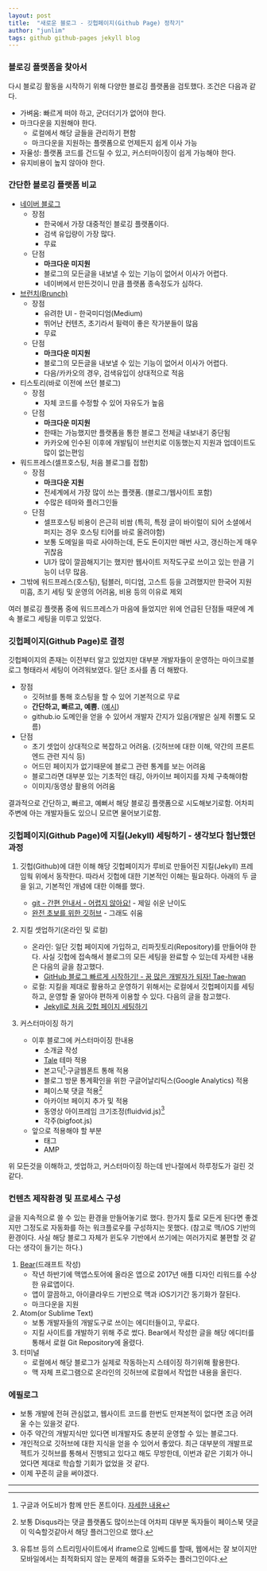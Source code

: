 ```yaml
---
layout: post
title:  "새로운 블로그 - 깃헙페이지(Github Page) 정착기"
author: "junlim"
tags: github github-pages jekyll blog
---
```

### 블로깅 플랫폼을 찾아서
다시 블로깅 활동을 시작하기 위해 다양한 블로깅 플랫폼을 검토했다. 조건은 다음과 같다.

- 가벼움: 빠르게 떠야 하고, 군더더기가 없어야 한다.
- 마크다운을 지원해야 한다.
	- 로컬에서 해당 글들을 관리하기 편함
	- 마크다운을 지원하는 플랫폼으로 언제든지 쉽게 이사 가능
- 자율성: 플랫폼 코드를 건드릴 수 있고, 커스터마이징이 쉽게 가능해야 한다.
- 유지비용이 높지 않아야 한다.

### 간단한 블로깅 플랫폼 비교
- [네이버 블로그](blog.naver.com)
	- 장점
		- 한국에서 가장 대중적인 블로깅 플랫폼이다.
		- 검색 유입량이 가장 많다.
		- 무료
	- 단점
		- **마크다운 미지원**
		- 블로그의 모든글을 내보낼 수 있는 기능이 없어서 이사가 어렵다.
		- 네이버에서 만든것이니 만큼 플랫폼 종속정도가 심하다.
- [브런치(Brunch)](brunch.co.kr)
	- 장점
		- 유려한 UI - 한국미디엄(Medium)
		- 뛰어난 컨텐츠, 초기라서 필력이 좋은 작가분들이 많음
		- 무료
	- 단점
		- **마크다운 미지원**
		- 블로그의 모든글을 내보낼 수 있는 기능이 없어서 이사가 어렵다.
		- 다음/카카오의 경우, 검색유입이 상대적으로 적음
- 티스토리(바로 이전에 쓰던 블로그)
	- 장점
		- 자체 코드를 수정할 수 있어 자유도가 높음
	- 단점
		- **마크다운 미지원**
		- 한때는 가능했지만 플랫폼을 통한 블로그 전체글 내보내기 중단됨
		- 카카오에 인수된 이후에 개발팀이 브런치로 이동했는지 지원과 업데이트도 많이 없는편임
- 워드프레스(셀프호스팅, 처음 블로그를 접함)
	- 장점
		- **마크다운 지원**
		- 전세계에서 가장 많이 쓰는 플랫폼. (블로그/웹사이트 포함)
		- 수많은 테마와 플러그인들
	- 단점
		- 셀프호스팅 비용이 은근히 비쌈 (특히, 특정 글이 바이럴이 되어 소셜에서 퍼지는 경우 호스팅 티어를 바로 올려야함)
		- 보통 도메일을 따로 사야하는데, 돈도 돈이지만 매번 사고, 갱신하는게 매우 귀찮음
		- UI가 많이 깔끔해지기는 했지만 웹사이트 저작도구로 쓰이고 있는 만큼 기능이 너무 많음.
- 그밖에 워드프레스(호스팅), 텀블러, 미디엄, 고스트 등을 고려했지만 한국어 지원 미흡, 초기 세팅 및 운영의 어려움, 비용 등의 이유로 제외

여러 블로깅 플랫폼 중에 워드프레스가 마음에 들었지만 위에 언급된 단점들 때문에 계속 블로그 세팅을 미루고 있었다.

### 깃헙페이지(Github Page)로 결정
깃헙페이지의 존재는 이전부터 알고 있었지만 대부분 개발자들이 운영하는 마이크로블로그 형태라서 세팅이 어려워보였다. 일단 조사를 좀 더 해봤다.

- 장점
	- 깃허브를 통해 호스팅을 할 수 있어 기본적으로 무료
	- **간단하고, 빠르고, 예쁨.** ([예시](https://github.com/jekyll/jekyll/wiki/Themes))
	- github.io 도메인을 얻을 수 있어서 개발자 간지가 있음(개발은 실제 쥐뿔도 모름)
- 단점
	- 초기 셋업이 상대적으로  복잡하고 어려움. (깃허브에 대한 이해, 약간의 프론트엔드 관련 지식 등)
	- 어드민 페이지가 없기때문에 블로그 관련 통계를 보는 어려움
	- 블로그라면 대부분 있는 기초적인 태깅, 아카이브 페이지를 자체 구축해야함
	- 이미지/동영상 활용의 어려움

결과적으로 간단하고, 빠르고, 예뻐서 해당 블로깅 플랫폼으로 시도해보기로함. 어차피 주변에 아는 개발자들도 있으니 모르면 물어보기로함.

### 깃헙페이지(Github Page)에 지킬(Jekyll) 세팅하기  - 생각보다 험난했던 과정
1. 깃헙(Github)에 대한 이해
해당 깃헙페이지가 루비로 만들어진 지킬(Jekyll) 프레임웍 위에서 동작한다. 따라서 깃헙에 대한 기본적인 이해는 필요하다. 아래의 두 글을 읽고, 기본적인 개념에 대한 이해를 했다.
	- [git - 간편 안내서 - 어렵지 않아요!](https://rogerdudler.github.io/git-guide/index.ko.html) - 제일 쉬운 난이도
	* [완전 초보를 위한 깃허브](https://nolboo.kim/blog/2013/10/06/github-for-beginner/) - 그래도 쉬움

2. 지킬 셋업하기(온라인 및 로컬)
	- 온라인: 일단 깃헙 페이지에 가입하고, 리파짓토리(Repository)를 만들어야 한다. 사실 깃헙에 접속해서 블로그의 모든 세팅을 완료할 수 있는데 자세한 내용은 다음의 글을 참고했다.
		- [GitHub 블로그 빠르게 시작하기! - 꿈 많은 개발자가 되자! Tae-hwan](http://thdev.net/653)
	- 로컬: 지킬을 제대로 활용하고 운영하기 위해서는 로컬에서 깃헙페이지를 세팅하고, 운영할 줄  알아야 편하게 이용할 수 있다.  다음의 글을 참고했다.
		* [Jekyll로 처음 깃헙 페이지 세팅하기](https://help.github.com/articles/setting-up-your-github-pages-site-locally-with-jekyll/)

3. 커스터마이징 하기
	- 이후 블로그에 커스터마이징 한내용
		- 소개글 작성
		- [Tale](https://chesterhow.github.io/tale/) 테마 적용
		- 본고딕[^1]:구글웹폰트 통해 적용
		- 블로그 방문 통계확인을 위한 구글어날리틱스(Google Analytics) 적용
		- 페이스북 댓글 적용[^2]
		- 아카이브 페이지 추가 및 적용
		- 동영상 아이프레임 크기조정(fluidvid.js)[^3]
		- 각주(bigfoot.js)
	- 앞으로 적용해야 할 부분
		- 태그
		- AMP

위 모든것을 이해하고, 셋업하고, 커스터마이징 하는데 반나절에서 하루정도가 걸린 것 같다.

### 컨텐츠 제작환경 및 프로세스 구성
글을 지속적으로 쓸 수 있는 환경을 만들어놓기로 했다. 한가지 툴로 모든게 된다면 좋겠지만 그정도로 자동화를 하는 워크플로우를 구성하지는 못했다. (참고로 맥/iOS 기반의 환경이다. 사실 해당 블로그 자체가 윈도우 기반에서 쓰기에는 여러가지로 불편할 것 같다는 생각이 들기는 하다.)

1. [Bear](http://www.bear-writer.com)(드래프트 작성)
	-  작년 하반기에 맥앱스토어에 올라온 앱으로 2017년 애플 디자인 리워드를 수상한 유료앱이다.
	- 앱이 깔끔하고, 아이클라우드 기반으로 맥과 iOS기기간 동기화가 잘된다.
	- 마크다운을 지원
2. Atom(or Sublime Text)
	- 보통 개발자들의 개발도구로 쓰이는 에디터들이고, 무료다.
	- 지킬 사이트를 개발하기 위해 주로 썼다. Bear에서 작성한 글을 해당 에디터를 통해서 로컬 Git Repository에 올렸다.
3. 터미널
	- 로컬에서 해당 블로그가 실제로 작동하는지 스테이징 하기위해 활용한다.
	- 맥 자체 프로그램으로 온라인의 깃허브에 로컬에서 작업한 내용을 올린다.

### 에필로그
- 보통 개발에 전혀 관심없고, 웹사이트 코드를 한번도 만져본적이 없다면 조금 어려울 수는 있을것 같다.
- 아주 약간의 개발지식만 있다면 비개발자도 충분히 운영할 수 있는 블로그다.
- 개인적으로 깃허브에 대한 지식을 얻을 수 있어서 좋았다. 최근 대부분의 개발프로젝트가 깃허브를 통해서 진행되고 있다고 해도 무방한데, 이번과 같은 기회가 아니었다면 제대로 학습할 기회가 없었을 것 같다.
- 이제 꾸준히 글을 써야겠다.

---
[^1]:구글과 어도비가 함께 만든 폰트이다. [자세한 내용](https://blog.typekit.com/alternate/source-han-sans-kor/)
[^2]:보통 Disqus라는 댓글 플랫폼도 많이쓰는데 어차피 대부분 독자들이 페이스북 댓글이 익숙할것같아서 해당 플러그인으로 했다.
[^3]:유튜브 등의 스트리밍사이트에서 iframe으로 임베드를 할때, 웹에서는 잘 보이지만 모바일에서는 최적화되지 않는 문제의 해결을 도와주는 플러그인이다.
